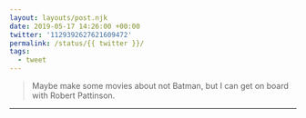 ```yaml
---
layout: layouts/post.njk
date: 2019-05-17 14:26:00 +00:00
twitter: '1129392627621609472'
permalink: /status/{{ twitter }}/
tags: 
  - tweet
---
```


> Maybe make some movies about not Batman, but I can get on board with Robert Pattinson.

---
